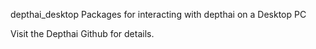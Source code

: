 depthai_desktop
Packages for interacting with depthai on a Desktop PC

Visit the Depthai Github  for details.
